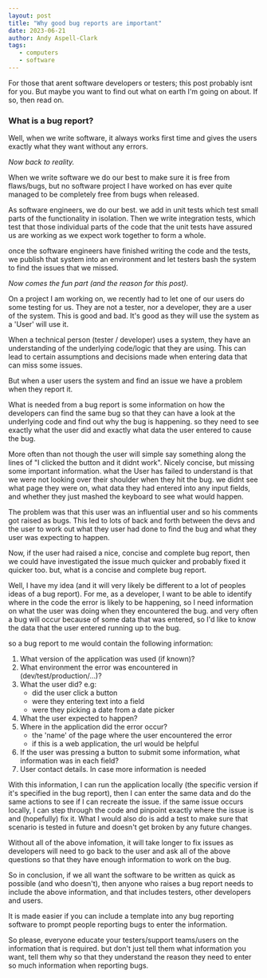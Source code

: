 ```yaml
---
layout: post
title: "Why good bug reports are important"
date: 2023-06-21
author: Andy Aspell-Clark
tags:
   - computers
   - software
---
```


For those that arent software developers or testers; this post probably isnt for you. But maybe you want to find out what on earth I'm going on about. If so, then read on.

### What is a bug report?

Well, when we write software, it always works first time and gives the users exactly what they want without any errors.

_Now back to reality._

When we write software we do our best to make sure it is free from flaws/bugs, but no software project I have worked on has ever quite managed to be completely free from bugs when released.

As software engineers, we do our best. we add in unit tests which test small parts of the functionality in isolation. Then we write integration tests, which test that those individual parts of the
code that the unit tests have assured us are working as we expect work together to form a whole.

once the software engineers have finished writing the code and the tests, we publish that system into an environment and let testers bash the system to find the issues that we missed.

_Now comes the fun part (and the reason for this post)._

On a project I am working on, we recently had to let one of our users do some testing for us. They are not a tester, nor a developer, they are a user of the system. This is good and bad. It's good as
they will use the system as a 'User' will use it.

When a technical person (tester / developer) uses a system, they have an understanding of the underlying code/logic that they are using. This can lead to certain assumptions and decisions made when
entering data that can miss some issues.

But when a user users the system and find an issue we have a problem when they report it.

What is needed from a bug report is some information on how the developers can find the same bug so that they can have a look at the underlying code and find out why the bug is happening. so they need
to see exactly what the user did and exactly what data the user entered to cause the bug.

More often than not though the user will simple say something along the lines of "I clicked the button and it didnt work". Nicely concise, but missing some important information. what the User has
failed to understand is that we were not looking over their shoulder when they hit the bug. we didnt see what page they were on, what data they had entered into any input fields, and whether they just
mashed the keyboard to see what would happen.

The problem was that this user was an influential user and so his comments got raised as bugs. This led to lots of back and forth between the devs and the user to work out what they user had done to
find the bug and what they user was expecting to happen.

Now, if the user had raised a nice, concise and complete bug report, then we could have investigated the issue much quicker and probably fixed it quicker too. but, what is a concise and complete bug
report.

Well, I have my idea (and it will very likely be different to a lot of peoples ideas of a bug report). For me, as a developer, I want to be able to identify where in the code the error is likely to be
happening, so I need information on what the user was doing when they encountered the bug. and very often a bug will occur because of some data that was entered, so I'd like to know the data that the
user entered running up to the bug.

so a bug report to me would contain the following information:

1. What version of the application was used (if known)?
1. What environment the error was encountered in (dev/test/production/...)?
1. What the user did? e.g:
   * did the user click a button
   * were they entering text into a field
   * were they picking a date from a date picker
1. What the user expected to happen?
1. Where in the application did the error occur?
   * the 'name' of the page where the user encountered the error
   * if this is a web application, the url would be helpful
1. If the user was pressing a button to submit some information, what information was in each field?
1. User contact details. In case more information is needed

With this information, I can run the application locally (the specific version if it's specified in the bug report), then I can enter the same data and do the same actions to see if I can recreate the
issue. if the same issue occurs locally, I can step through the code and pinpoint exactly where the issue is and (hopefully)
fix it.
What I would also do is add a test to make sure that scenario is tested in future and doesn't get broken by any future changes.

Without all of the above infomation, it will take longer to fix issues as developers will need to go back to the user and ask all of the above questions so that they have enough information to work on
the bug.

So in conclusion, if we all want the software to be written as quick as possible (and who doesn't), then anyone who raises a bug report needs to include the above information, and that includes
testers, other developers and users.

It is made easier if you can include a template into any bug reporting software to prompt people reporting bugs to enter the information.

So please, everyone educate your testers/support teams/users on the information that is required. but don't just tell them what information you want, tell them why so that they understand the reason
they need to enter so much information when reporting bugs.
